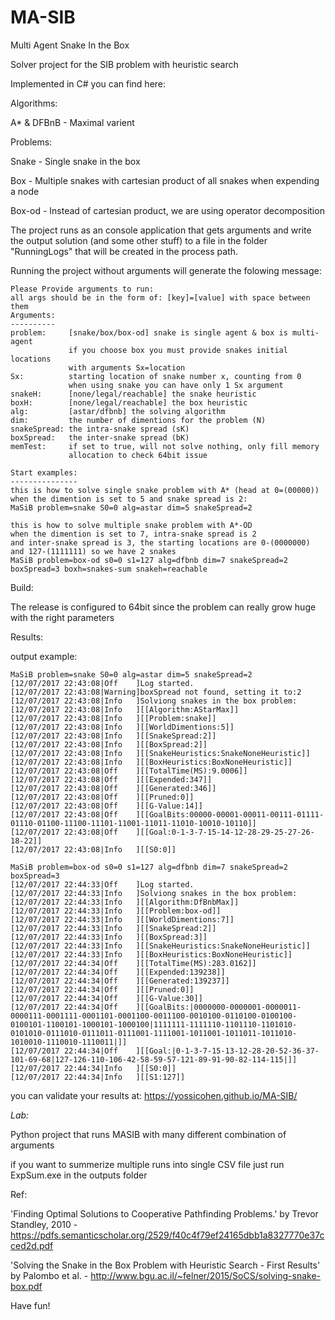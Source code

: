 # MA-SIB
Multi Agent Snake In the Box

Solver project for the SIB problem with heuristic search

Implemented in C# you can find here:

Algorithms:

A* & DFBnB - Maximal varient

Problems:

Snake - Single snake in the box

Box - Multiple snakes with cartesian product of all snakes when expending a node

Box-od - Instead of cartesian product, we are using operator decomposition


The project runs as an console application that gets arguments and write the output solution (and some other stuff) to a file in the folder "RunningLogs" that will be created in the process path.

Running the project without arguments will generate the folowing message:
```
Please Provide arguments to run:
all args should be in the form of: [key]=[value] with space between them
Arguments:
----------
problem:     [snake/box/box-od] snake is single agent & box is multi-agent
             if you choose box you must provide snakes initial locations
             with arguments Sx=location
Sx:          starting location of snake number x, counting from 0
             when using snake you can have only 1 Sx argument
snakeH:      [none/legal/reachable] the snake heuristic
boxH:        [none/legal/reachable] the box heuristic
alg:         [astar/dfbnb] the solving algorithm
dim:         the number of dimentions for the problem (N)
snakeSpread: the intra-snake spread (sK)
boxSpread:   the inter-snake spread (bK)
memTest:     if set to true, will not solve nothing, only fill memory
             allocation to check 64bit issue

Start examples:
---------------
this is how to solve single snake problem with A* (head at 0=(00000))
when the dimention is set to 5 and snake spread is 2:
MaSiB problem=snake S0=0 alg=astar dim=5 snakeSpread=2

this is how to solve multiple snake problem with A*-OD
when the dimention is set to 7, intra-snake spread is 2
and inter-snake spread is 3, the starting locations are 0-(0000000)
and 127-(1111111) so we have 2 snakes
MaSiB problem=box-od s0=0 s1=127 alg=dfbnb dim=7 snakeSpread=2 boxSpread=3 boxh=snakes-sum snakeh=reachable
```
Build:

The release is configured to 64bit since the problem can really grow huge with the right parameters

Results:

output example:
```
MaSiB problem=snake S0=0 alg=astar dim=5 snakeSpread=2
[12/07/2017 22:43:08|Off    ]Log started.
[12/07/2017 22:43:08|Warning]boxSpread not found, setting it to:2
[12/07/2017 22:43:08|Info   ]Solviong snakes in the box problem:
[12/07/2017 22:43:08|Info   ][[Algorithm:AStarMax]]
[12/07/2017 22:43:08|Info   ][[Problem:snake]]
[12/07/2017 22:43:08|Info   ][[WorldDimentions:5]]
[12/07/2017 22:43:08|Info   ][[SnakeSpread:2]]
[12/07/2017 22:43:08|Info   ][[BoxSpread:2]]
[12/07/2017 22:43:08|Info   ][[SnakeHeuristics:SnakeNoneHeuristic]]
[12/07/2017 22:43:08|Info   ][[BoxHeuristics:BoxNoneHeuristic]]
[12/07/2017 22:43:08|Off    ][[TotalTime(MS):9.0006]]
[12/07/2017 22:43:08|Off    ][[Expended:347]]
[12/07/2017 22:43:08|Off    ][[Generated:346]]
[12/07/2017 22:43:08|Off    ][[Pruned:0]]
[12/07/2017 22:43:08|Off    ][[G-Value:14]]
[12/07/2017 22:43:08|Off    ][[GoalBits:00000-00001-00011-00111-01111-01110-01100-11100-11101-11001-11011-11010-10010-10110]]
[12/07/2017 22:43:08|Off    ][[Goal:0-1-3-7-15-14-12-28-29-25-27-26-18-22]]
[12/07/2017 22:43:08|Info   ][[S0:0]]

MaSiB problem=box-od s0=0 s1=127 alg=dfbnb dim=7 snakeSpread=2 boxSpread=3
[12/07/2017 22:44:33|Off    ]Log started.
[12/07/2017 22:44:33|Info   ]Solviong snakes in the box problem:
[12/07/2017 22:44:33|Info   ][[Algorithm:DfBnbMax]]
[12/07/2017 22:44:33|Info   ][[Problem:box-od]]
[12/07/2017 22:44:33|Info   ][[WorldDimentions:7]]
[12/07/2017 22:44:33|Info   ][[SnakeSpread:2]]
[12/07/2017 22:44:33|Info   ][[BoxSpread:3]]
[12/07/2017 22:44:33|Info   ][[SnakeHeuristics:SnakeNoneHeuristic]]
[12/07/2017 22:44:33|Info   ][[BoxHeuristics:BoxNoneHeuristic]]
[12/07/2017 22:44:34|Off    ][[TotalTime(MS):283.0162]]
[12/07/2017 22:44:34|Off    ][[Expended:139238]]
[12/07/2017 22:44:34|Off    ][[Generated:139237]]
[12/07/2017 22:44:34|Off    ][[Pruned:0]]
[12/07/2017 22:44:34|Off    ][[G-Value:30]]
[12/07/2017 22:44:34|Off    ][[GoalBits:|0000000-0000001-0000011-0000111-0001111-0001101-0001100-0011100-0010100-0110100-0100100-0100101-1100101-1000101-1000100|1111111-1111110-1101110-1101010-0101010-0111010-0111011-0111001-1111001-1011001-1011011-1011010-1010010-1110010-1110011|]]
[12/07/2017 22:44:34|Off    ][[Goal:|0-1-3-7-15-13-12-28-20-52-36-37-101-69-68|127-126-110-106-42-58-59-57-121-89-91-90-82-114-115|]]
[12/07/2017 22:44:34|Info   ][[S0:0]]
[12/07/2017 22:44:34|Info   ][[S1:127]]

```

you can validate your results at:
https://yossicohen.github.io/MA-SIB/


*Lab:*

Python project that runs MASIB with many different combination of arguments

if you want to summerize multiple runs into single CSV file just run ExpSum.exe in the outputs folder

Ref:

'Finding Optimal Solutions to Cooperative Pathfinding Problems.' by Trevor Standley, 2010 - https://pdfs.semanticscholar.org/2529/f40c4f79ef24165dbb1a8327770e37cced2d.pdf

'Solving the Snake in the Box Problem with Heuristic Search - First Results' by Palombo et al. - http://www.bgu.ac.il/~felner/2015/SoCS/solving-snake-box.pdf

Have fun!
